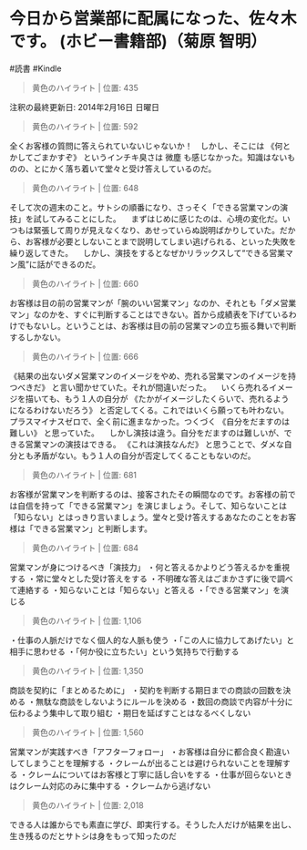 # 今日から営業部に配属になった、佐々木です。 (ホビー書籍部)（菊原 智明）

#読書 #Kindle

> 黄色のハイライト | 位置: 435

注釈の最終更新日: 2014年2月16日 日曜日


> 黄色のハイライト | 位置: 592

全くお客様の質問に答えられていないじゃないか！　しかし、そこには 《何とかしてごまかすぞ》 というインチキ臭さは 微塵 も感じなかった。知識はないものの、とにかく落ち着いて堂々と受け答えしているのだ。


> 黄色のハイライト | 位置: 648

そして次の週末のこと。サトシの順番になり、さっそく「できる営業マンの演技」を試してみることにした。 　まずはじめに感じたのは、心境の変化だ。いつもは緊張して周りが見えなくなり、あせっていらぬ説明ばかりしていた。だから、お客様が必要としないことまで説明してしまい逃げられる、といった失敗を繰り返してきた。 　しかし、演技をするとなぜかリラックスして“できる営業マン風”に話ができるのだ。


> 黄色のハイライト | 位置: 660

お客様は目の前の営業マンが「腕のいい営業マン」なのか、それとも「ダメ営業マン」なのかを、すぐに判断することはできない。首から成績表を下げているわけでもないし。ということは、お客様は目の前の営業マンの立ち振る舞いで判断するしかない。


> 黄色のハイライト | 位置: 666

《結果の出ないダメ営業マンのイメージをやめ、売れる営業マンのイメージを持つべきだ》 と言い聞かせていた。それが間違いだった。 　いくら売れるイメージを描いても、もう１人の自分が 《たかがイメージしたくらいで、売れるようになるわけないだろう》 と否定してくる。これではいくら願っても叶わない。プラスマイナスゼロで、全く前に進まなかった。つくづく 《自分をだますのは難しい》 と思っていた。 　しかし演技は違う。自分をだますのは難しいが、できる営業マンの演技はできる。 《これは演技なんだ》 と思うことで、ダメな自分とも矛盾がない。もう１人の自分が否定してくることもないのだ。


> 黄色のハイライト | 位置: 681

お客様が営業マンを判断するのは、接客されたその瞬間なのです。お客様の前では自信を持って「できる営業マン」を演じましょう。そして、知らないことは「知らない」とはっきり言いましょう。堂々と受け答えするあなたのことをお客様は「できる営業マン」と判断します。


> 黄色のハイライト | 位置: 684

営業マンが身につけるべき「演技力」 ・何と答えるかよりどう答えるかを重視する ・常に堂々とした受け答えをする ・不明確な答えはごまかさずに後で調べて連絡する ・知らないことは「知らない」と答える ・「できる営業マン」を演じる


> 黄色のハイライト | 位置: 1,106

・仕事の人脈だけでなく個人的な人脈も使う ・「この人に協力してあげたい」と相手に思わせる ・「何か役に立ちたい」という気持ちで行動する


> 黄色のハイライト | 位置: 1,350

商談を契約に「まとめるために」 ・契約を判断する期日までの商談の回数を決める ・無駄な商談をしないようにルールを決める ・数回の商談で内容が十分に伝わるよう集中して取り組む ・期日を延ばすことはなるべくしない


> 黄色のハイライト | 位置: 1,560

営業マンが実践すべき「アフターフォロー」 ・お客様は自分に都合良く勘違いしてしまうことを理解する ・クレームが出ることは避けられないことを理解する ・クレームについてはお客様と丁寧に話し合いをする ・仕事が回らないときはクレーム対応のみに集中する ・クレームから逃げない


> 黄色のハイライト | 位置: 2,018

できる人は誰からでも素直に学び、即実行する。そうした人だけが結果を出し、生き残るのだとサトシは身をもって知ったのだ


